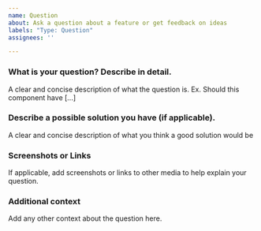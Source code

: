 ```yaml
---
name: Question
about: Ask a question about a feature or get feedback on ideas
labels: "Type: Question"
assignees: ''

---
```


### What is your question? Describe in detail.

A clear and concise description of what the question is. Ex. Should this component have [...]

### Describe a possible solution you have (if applicable).

A clear and concise description of what you think a good solution would be

### Screenshots or Links

If applicable, add screenshots or links to other media to help explain your question.

### Additional context

Add any other context about the question here.
